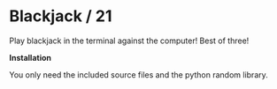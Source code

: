 # Blackjack / 21

Play blackjack in the terminal against the computer! Best of three!

**Installation**

You only need the included source files and the python random library.